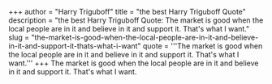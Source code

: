 +++
author = "Harry Triguboff"
title = "the best Harry Triguboff Quote"
description = "the best Harry Triguboff Quote: The market is good when the local people are in it and believe in it and support it. That's what I want."
slug = "the-market-is-good-when-the-local-people-are-in-it-and-believe-in-it-and-support-it-thats-what-i-want"
quote = '''The market is good when the local people are in it and believe in it and support it. That's what I want.'''
+++
The market is good when the local people are in it and believe in it and support it. That's what I want.

